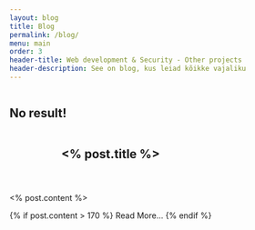 ```yaml
---
layout: blog
title: Blog
permalink: /blog/
menu: main
order: 3
header-title: Web development & Security - Other projects
header-description: See on blog, kus leiad kõikke vajaliku
---
```

<div v-if="!itemsSearched.length" class="large-12 columns">
    <h2>No result!</h2>
</div>
<div v-if="articles" class="large-12 columns">  
    <article v-for="post in itemsSearched" class="article-summary">
      <header>
        <h2><a v-bind:href="post.url"><% post.title %></a></h2>
      </header>      
      <p><% post.content %></p>      
      <div class="large-12 column"> 
      {% if post.content > 170 %}
        <a class="read-more" v-bind:href="post.url">Read More...</a>
      {% endif %}
        <div class="middle_line"></div>
      </div>
    </article>      
</div>

